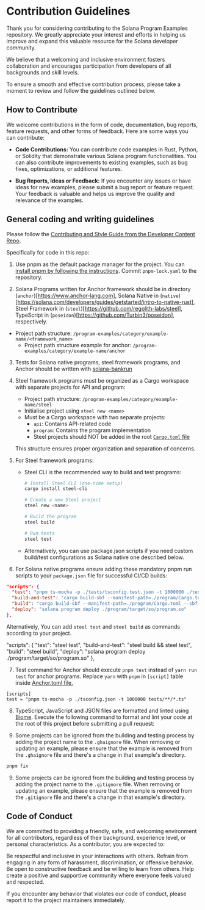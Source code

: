 # Contribution Guidelines

Thank you for considering contributing to the Solana Program Examples repository. We greatly appreciate your interest and efforts in helping us improve and expand this valuable resource for the Solana developer community.

We believe that a welcoming and inclusive environment fosters collaboration and encourages participation from developers of all backgrounds and skill levels.

To ensure a smooth and effective contribution process, please take a moment to review and follow the guidelines outlined below.

## How to Contribute

We welcome contributions in the form of code, documentation, bug reports, feature requests, and other forms of feedback. Here are some ways you can contribute:

- **Code Contributions:** You can contribute code examples in Rust, Python, or Solidity that demonstrate various Solana program functionalities. You can also contribute improvements to existing examples, such as bug fixes, optimizations, or additional features.

- **Bug Reports, Ideas or Feedback:** If you encounter any issues or have ideas for new examples, please submit a bug report or feature request. Your feedback is valuable and helps us improve the quality and relevance of the examples.

## General coding and writing guidelines

Please follow the [Contributing and Style Guide from the Developer Content Repo](https://github.com/solana-foundation/developer-content/blob/main/CONTRIBUTING.md).

Specifically for code in this repo:

1. Use pnpm as the default package manager for the project. You can [install pnpm by following the instructions](https://pnpm.io/installation). Commit `pnpm-lock.yaml` to the repository.

2. Solana Programs written for Anchor framework  should be in directory (`anchor`)[https://www.anchor-lang.com], Solana Native in (`native`)[https://solana.com/developers/guides/getstarted/intro-to-native-rust], Steel Framework in (`steel`)[https://github.com/regolith-labs/steel], TypeScript in (`poseidon`)[https://github.com/Turbin3/poseidon], respectively.
  - Project path structure: `/program-examples/category/example-name/<framework_name>`
    - Project path structure example for anchor: `/program-examples/category/example-name/anchor`

3. Tests for Solana native programs, steel framework programs, and Anchor should be written with [solana-bankrun](https://kevinheavey.github.io/solana-bankrun)

4. Steel framework programs must be organized as a Cargo workspace with separate projects for API and program:
   - Project path structure: `/program-examples/category/example-name/steel`
   - Initialise project using `steel new <name>`
   - Must be a Cargo workspace with two separate projects:
     - `api`: Contains API-related code
     - `program`: Contains the program implementation
     - Steel projects should NOT be added in the root [`Cargo.toml` file](https://github.com/solana-developers/program-examples/blob/main/Cargo.toml)

   This structure ensures proper organization and separation of concerns.

5. For Steel framework programs:
   - Steel CLI is the recommended way to build and test programs:
     ```bash
     # Install Steel CLI (one-time setup)
     cargo install steel-cli

     # Create a new Steel project
     steel new <name>

     # Build the program
     steel build

     # Run tests
     steel test
     ```
   - Alternatively, you can use package.json scripts if you need custom build/test configurations as Solana native one described below.

6. For Solana native programs ensure adding these mandatory pnpm run scripts to your `package.json` file for successful CI/CD builds:

```json
"scripts": {
  "test": "pnpm ts-mocha -p ./tests/tsconfig.test.json -t 1000000 ./tests/realloc.test.ts",
  "build-and-test": "cargo build-sbf --manifest-path=./program/Cargo.toml --sbf-out-dir=./tests/fixtures && pnpm test",
  "build": "cargo build-sbf --manifest-path=./program/Cargo.toml --sbf-out-dir=./program/target/so",
  "deploy": "solana program deploy ./program/target/so/program.so"
},
```

Alternatively, You can add `steel test` and `steel build` as commands according to your project.

"scripts": {
  "test": "steel test",
  "build-and-test": "steel build && steel test",
  "build": "steel build",
  "deploy": "solana program deploy ./program/target/so/program.so"
},

7. Test command for Anchor should execute `pnpm test` instead of `yarn run test` for anchor programs. Replace `yarn` with `pnpm` in `[script]` table inside [Anchor.toml file.](https://www.anchor-lang.com/docs/manifest#scripts-required-for-testing)

```
[scripts]
test = "pnpm ts-mocha -p ./tsconfig.json -t 1000000 tests/**/*.ts"
```

8. TypeScript, JavaScript and JSON files are formatted and linted using
   [Biome](https://biomejs.dev/). Execute the following command to format and lint your code at the root of this project before submitting a pull request:

8. Some projects can be ignored from the building and testing process by adding the project name to the `.ghaignore` file.
When removing or updating an example, please ensure that the example is removed from the `.ghaignore` file
and there's a change in that example's directory.

```bash
pnpm fix
```

9. Some projects can be ignored from the building and testing process by adding the project name to the `.gitignore` file.
When removing or updating an example, please ensure that the example is removed from the `.gitignore` file
and there's a change in that example's directory.

## Code of Conduct

We are committed to providing a friendly, safe, and welcoming environment for all contributors, regardless of their background, experience level, or personal characteristics. As a contributor, you are expected to:

Be respectful and inclusive in your interactions with others.
Refrain from engaging in any form of harassment, discrimination, or offensive behavior. Be open to constructive feedback and be willing to learn from others.
Help create a positive and supportive community where everyone feels valued and respected.

If you encounter any behavior that violates our code of conduct, please report it to the project maintainers immediately.
